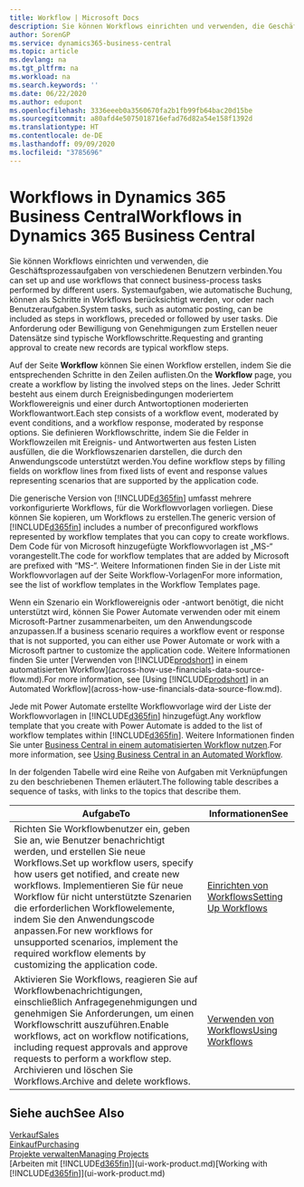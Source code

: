 ```yaml
---
title: Workflow | Microsoft Docs
description: Sie können Workflows einrichten und verwenden, die Geschäftsprozessaufgaben von verschiedenen Benutzern verbinden. Systemaufgaben, wie automatische Buchung, können als Schritte in Workflows berücksichtigt werden, vor oder nach Benutzeraufgaben. Die Anforderung oder Bewilligung von Genehmigungen zum Erstellen neuer Datensätze sind typische Workflowschritte.
author: SorenGP
ms.service: dynamics365-business-central
ms.topic: article
ms.devlang: na
ms.tgt_pltfrm: na
ms.workload: na
ms.search.keywords: ''
ms.date: 06/22/2020
ms.author: edupont
ms.openlocfilehash: 3336eeeb0a3560670fa2b1fb99fb64bac20d15be
ms.sourcegitcommit: a80afd4e5075018716efad76d82a54e158f1392d
ms.translationtype: HT
ms.contentlocale: de-DE
ms.lasthandoff: 09/09/2020
ms.locfileid: "3785696"
---
```

# <a name="workflows-in-dynamics-365-business-central"></a><span data-ttu-id="a7400-105">Workflows in Dynamics 365 Business Central</span><span class="sxs-lookup"><span data-stu-id="a7400-105">Workflows in Dynamics 365 Business Central</span></span>

<span data-ttu-id="a7400-106">Sie können Workflows einrichten und verwenden, die Geschäftsprozessaufgaben von verschiedenen Benutzern verbinden.</span><span class="sxs-lookup"><span data-stu-id="a7400-106">You can set up and use workflows that connect business-process tasks performed by different users.</span></span> <span data-ttu-id="a7400-107">Systemaufgaben, wie automatische Buchung, können als Schritte in Workflows berücksichtigt werden, vor oder nach Benutzeraufgaben.</span><span class="sxs-lookup"><span data-stu-id="a7400-107">System tasks, such as automatic posting, can be included as steps in workflows, preceded or followed by user tasks.</span></span> <span data-ttu-id="a7400-108">Die Anforderung oder Bewilligung von Genehmigungen zum Erstellen neuer Datensätze sind typische Workflowschritte.</span><span class="sxs-lookup"><span data-stu-id="a7400-108">Requesting and granting approval to create new records are typical workflow steps.</span></span>  

 <span data-ttu-id="a7400-109">Auf der Seite **Workflow** können Sie einen Workflow erstellen, indem Sie die entsprechenden Schritte in den Zeilen auflisten.</span><span class="sxs-lookup"><span data-stu-id="a7400-109">On the **Workflow** page, you create a workflow by listing the involved steps on the lines.</span></span> <span data-ttu-id="a7400-110">Jeder Schritt besteht aus einem durch Ereignisbedingungen moderiertem Workflowereignis und einer durch Antwortoptionen moderierten Workflowantwort.</span><span class="sxs-lookup"><span data-stu-id="a7400-110">Each step consists of a workflow event, moderated by event conditions, and a workflow response, moderated by response options.</span></span> <span data-ttu-id="a7400-111">Sie definieren Workflowschritte, indem Sie die Felder in Workflowzeilen mit Ereignis- und Antwortwerten aus festen Listen ausfüllen, die die Workflowszenarien darstellen, die durch den Anwendungscode unterstützt werden.</span><span class="sxs-lookup"><span data-stu-id="a7400-111">You define workflow steps by filling fields on workflow lines from fixed lists of event and response values representing scenarios that are supported by the application code.</span></span>  

 <span data-ttu-id="a7400-112">Die generische Version von [!INCLUDE[d365fin](includes/d365fin_md.md)] umfasst mehrere vorkonfigurierte Workflows, für die Workflowvorlagen vorliegen. Diese können Sie kopieren, um Workflows zu erstellen.</span><span class="sxs-lookup"><span data-stu-id="a7400-112">The generic version of [!INCLUDE[d365fin](includes/d365fin_md.md)] includes a number of preconfigured workflows represented by workflow templates that you can copy to create workflows.</span></span> <span data-ttu-id="a7400-113">Dem Code für von Microsoft hinzugefügte Workflowvorlagen ist „MS-“ vorangestellt.</span><span class="sxs-lookup"><span data-stu-id="a7400-113">The code for workflow templates that are added by Microsoft are prefixed with “MS-“.</span></span> <span data-ttu-id="a7400-114">Weitere Informationen finden Sie in der Liste mit Workflowvorlagen auf der Seite Workflow-Vorlagen</span><span class="sxs-lookup"><span data-stu-id="a7400-114">For more information, see the list of workflow templates in the Workflow Templates page.</span></span>  

 <span data-ttu-id="a7400-115">Wenn ein Szenario ein Workflowereignis oder -antwort benötigt, die nicht unterstützt wird, können Sie Power Automate verwenden oder mit einem Microsoft-Partner zusammenarbeiten, um den Anwendungscode anzupassen.</span><span class="sxs-lookup"><span data-stu-id="a7400-115">If a business scenario requires a workflow event or response that is not supported, you can either use Power Automate or work with a Microsoft partner to customize the application code.</span></span> <span data-ttu-id="a7400-116">Weitere Informationen finden Sie unter [Verwenden von [!INCLUDE[prodshort](includes/prodshort.md)] in einem automatisierten Workflow](across-how-use-financials-data-source-flow.md).</span><span class="sxs-lookup"><span data-stu-id="a7400-116">For more information, see [Using [!INCLUDE[prodshort](includes/prodshort.md)] in an Automated Workflow](across-how-use-financials-data-source-flow.md).</span></span>

<span data-ttu-id="a7400-117">Jede mit Power Automate erstellte Workflowvorlage wird der Liste der Workflowvorlagen in [!INCLUDE[d365fin](includes/d365fin_md.md)] hinzugefügt.</span><span class="sxs-lookup"><span data-stu-id="a7400-117">Any workflow template that you create with Power Automate is added to the list of workflow templates within [!INCLUDE[d365fin](includes/d365fin_md.md)].</span></span> <span data-ttu-id="a7400-118">Weitere Informationen finden Sie unter [Business Central in einem automatisierten Workflow nutzen](across-how-use-financials-data-source-flow.md).</span><span class="sxs-lookup"><span data-stu-id="a7400-118">For more information, see [Using Business Central in an Automated Workflow](across-how-use-financials-data-source-flow.md).</span></span>  

 <span data-ttu-id="a7400-119">In der folgenden Tabelle wird eine Reihe von Aufgaben mit Verknüpfungen zu den beschriebenen Themen erläutert.</span><span class="sxs-lookup"><span data-stu-id="a7400-119">The following table describes a sequence of tasks, with links to the topics that describe them.</span></span>  

|<span data-ttu-id="a7400-120">**Aufgabe**</span><span class="sxs-lookup"><span data-stu-id="a7400-120">**To**</span></span>|<span data-ttu-id="a7400-121">**Informationen**</span><span class="sxs-lookup"><span data-stu-id="a7400-121">**See**</span></span>|  
|------------|-------------|  
|<span data-ttu-id="a7400-122">Richten Sie Workflowbenutzer ein, geben Sie an, wie Benutzer benachrichtigt werden, und erstellen Sie neue Workflows.</span><span class="sxs-lookup"><span data-stu-id="a7400-122">Set up workflow users, specify how users get notified, and create new workflows.</span></span> <span data-ttu-id="a7400-123">Implementieren Sie für neue Workflow für nicht unterstützte Szenarien die erforderlichen Workflowelemente, indem Sie den Anwendungscode anpassen.</span><span class="sxs-lookup"><span data-stu-id="a7400-123">For new workflows for unsupported scenarios, implement the required workflow elements by customizing the application code.</span></span>|[<span data-ttu-id="a7400-124">Einrichten von Workflows</span><span class="sxs-lookup"><span data-stu-id="a7400-124">Setting Up Workflows</span></span>](across-set-up-workflows.md)|  
|<span data-ttu-id="a7400-125">Aktivieren Sie Workflows, reagieren Sie auf Workflowbenachrichtigungen, einschließlich Anfragegenehmigungen und genehmigen Sie Anforderungen, um einen Workflowschritt auszuführen.</span><span class="sxs-lookup"><span data-stu-id="a7400-125">Enable workflows, act on workflow notifications, including request approvals and approve requests to perform a workflow step.</span></span> <span data-ttu-id="a7400-126">Archivieren und löschen Sie Workflows.</span><span class="sxs-lookup"><span data-stu-id="a7400-126">Archive and delete workflows.</span></span>|[<span data-ttu-id="a7400-127">Verwenden von Workflows</span><span class="sxs-lookup"><span data-stu-id="a7400-127">Using Workflows</span></span>](across-use-workflows.md)|  

## <a name="see-also"></a><span data-ttu-id="a7400-128">Siehe auch</span><span class="sxs-lookup"><span data-stu-id="a7400-128">See Also</span></span>

[<span data-ttu-id="a7400-129">Verkauf</span><span class="sxs-lookup"><span data-stu-id="a7400-129">Sales</span></span>](sales-manage-sales.md)  
[<span data-ttu-id="a7400-130">Einkauf</span><span class="sxs-lookup"><span data-stu-id="a7400-130">Purchasing</span></span>](purchasing-manage-purchasing.md)  
[<span data-ttu-id="a7400-131">Projekte verwalten</span><span class="sxs-lookup"><span data-stu-id="a7400-131">Managing Projects</span></span>](projects-manage-projects.md)  
<span data-ttu-id="a7400-132">[Arbeiten mit [!INCLUDE[d365fin](includes/d365fin_md.md)]](ui-work-product.md)</span><span class="sxs-lookup"><span data-stu-id="a7400-132">[Working with [!INCLUDE[d365fin](includes/d365fin_md.md)]](ui-work-product.md)</span></span>  
